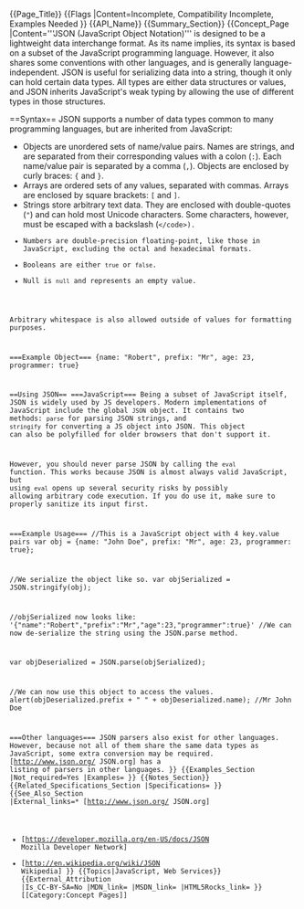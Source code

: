 {{Page_Title}}
{{Flags
|Content=Incomplete, Compatibility Incomplete, Examples Needed
}}
{{API_Name}}
{{Summary_Section}}
{{Concept_Page
|Content='''JSON (JavaScript Object Notation)''' is designed to be a lightweight data interchange format. As its name implies, its syntax is based on a subset of the JavaScript programming language. However, it also shares some conventions with other languages, and is generally language-independent. JSON is useful for serializing data into a string, though it only can hold certain data types. All types are either data structures or values, and JSON inherits JavaScript's weak typing by allowing the use of different types in those structures.

==Syntax==
JSON supports a number of data types common to many programming languages, but are inherited from JavaScript:
* Objects are unordered sets of name/value pairs. Names are strings, and are separated from their corresponding values with a colon (<code>:</code>). Each name/value pair is separated by a comma (<code>,</code>). Objects are enclosed by curly braces: <code>{</code> and <code>}</code>.
* Arrays are ordered sets of any values, separated with commas. Arrays are enclosed by square brackets: <code>[</code> and <code>]</code>.
* Strings store arbitrary text data. They are enclosed with double-quotes  (<code>"</code>) and can hold most Unicode characters. Some characters, however, must be escaped with a backslash (<code>\</code>).
* Numbers are double-precision floating-point, like those in JavaScript, excluding the octal and hexadecimal formats.
* Booleans are either <code>true</code> or <code>false</code>.
* Null is <code>null</code> and represents an empty value.

Arbitrary whitespace is also allowed outside of values for formatting purposes.

===Example Object===
  {name: "Robert", prefix: "Mr", age: 23, programmer: true}

==Using JSON==
===JavaScript===
Being a subset of JavaScript itself, JSON is widely used by JS developers. Modern implementations of JavaScript include the global <code>JSON</code> object. It contains two methods: <code>parse</code> for parsing JSON strings, and <code>stringify</code> for converting a JS object into JSON. This object can also be polyfilled for older browsers that don't support it.

However, you should never parse JSON by calling the <code>eval</code> function. This works because JSON is almost always valid JavaScript, but using <code>eval</code> opens up several security risks by possibly allowing arbitrary code execution. If you do use it, make sure to properly sanitize its input first.

===Example Usage===
   //This is a JavaScript object with 4 key.value pairs
   var obj = {name: "John Doe", prefix: "Mr", age: 23, programmer: true};
   
   //We serialize the object like so.
   var objSerialized = JSON.stringify(obj);
   
   //objSerialized now looks like: '{"name":"Robert","prefix":"Mr","age":23,"programmer":true}'
   //We can now de-serialize the string using the JSON.parse method.
   
   var objDeserialized = JSON.parse(objSerialized);
   
   //We can now use this object to access the values.
   alert(objDeserialized.prefix + " " + objDeserialized.name); //Mr John Doe
   
===Other languages===
JSON parsers also exist for other languages. However, because not all of them share the same data types as JavaScript, some extra conversion may be required. [http://www.json.org/ JSON.org] has a listing of parsers in other languages.
}}
{{Examples_Section
|Not_required=Yes
|Examples=
}}
{{Notes_Section}}
{{Related_Specifications_Section
|Specifications=
}}
{{See_Also_Section
|External_links=* [http://www.json.org/ JSON.org]
* [https://developer.mozilla.org/en-US/docs/JSON Mozilla Developer Network]
* [http://en.wikipedia.org/wiki/JSON Wikipedia]
}}
{{Topics|JavaScript, Web Services}}
{{External_Attribution
|Is_CC-BY-SA=No
|MDN_link=
|MSDN_link=
|HTML5Rocks_link=
}}
[[Category:Concept Pages]]